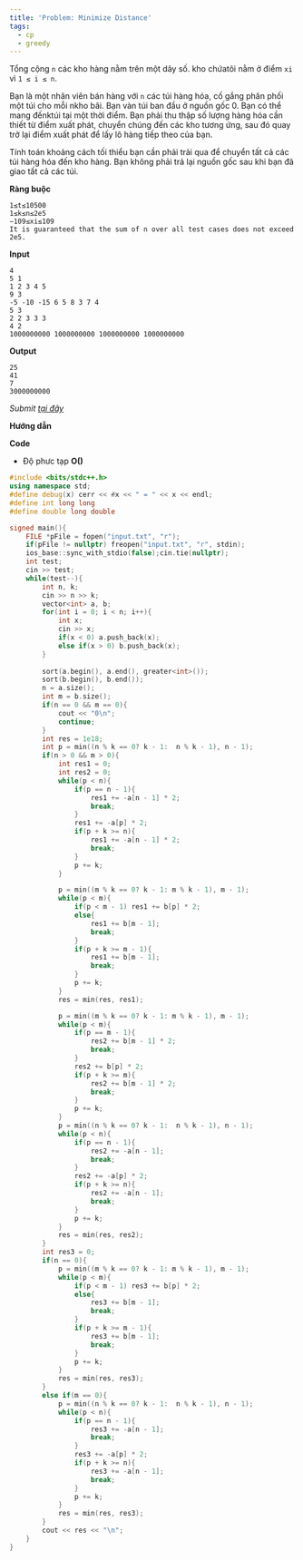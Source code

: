 ```yaml
---
title: 'Problem: Minimize Distance'
tags:
  - cp
  - greedy
---
```

Tổng cộng `n` các kho hàng nằm trên một dãy số. kho chứatôi nằm ở điểm `xi` vì `1 ≤ i ≤ n`.

Bạn là một nhân viên bán hàng với `n` các túi hàng hóa, cố gắng phân phối một túi cho mỗi nkho bãi. Bạn vàn túi ban đầu ở nguồn gốc 0. Bạn có thể mang đếnktúi tại một thời điểm. Bạn phải thu thập số lượng hàng hóa cần thiết từ điểm xuất phát, chuyển chúng đến các kho tương ứng, sau đó quay trở lại điểm xuất phát để lấy lô hàng tiếp theo của bạn.

Tính toán khoảng cách tối thiểu bạn cần phải trải qua để chuyển tất cả các túi hàng hóa đến kho hàng. Bạn không phải trả lại nguồn gốc sau khi bạn đã giao tất cả các túi.

**Ràng buộc**

```
1≤t≤10500
1≤k≤n≤2e5
−109≤xi≤109
It is guaranteed that the sum of n over all test cases does not exceed 2e5.
```

**Input**

```
4
5 1
1 2 3 4 5
9 3
-5 -10 -15 6 5 8 3 7 4
5 3
2 2 3 3 3
4 2
1000000000 1000000000 1000000000 1000000000
```

**Output**

```
25
41
7
3000000000
```

<!--more-->

*Submit [tại đây](https://codeforces.com/contest/1591/problem/C)*

**Hướng dẫn**


**Code**

- Độ phưc tạp **O()**

```cpp
#include <bits/stdc++.h>
using namespace std;
#define debug(x) cerr << #x << " = " << x << endl;
#define int long long
#define double long double

signed main(){
    FILE *pFile = fopen("input.txt", "r");
    if(pFile != nullptr) freopen("input.txt", "r", stdin);
    ios_base::sync_with_stdio(false);cin.tie(nullptr);
    int test;
    cin >> test;
    while(test--){
        int n, k;
        cin >> n >> k;
        vector<int> a, b;
        for(int i = 0; i < n; i++){
            int x;
            cin >> x;
            if(x < 0) a.push_back(x);
            else if(x > 0) b.push_back(x);
        }
        
        sort(a.begin(), a.end(), greater<int>());
        sort(b.begin(), b.end());
        n = a.size();
        int m = b.size();
        if(n == 0 && m == 0){
            cout << "0\n";
            continue;
        }
        int res = 1e18;
        int p = min((n % k == 0? k - 1:  n % k - 1), n - 1);
        if(n > 0 && m > 0){
            int res1 = 0;
            int res2 = 0;
            while(p < n){
                if(p == n - 1){
                    res1 += -a[n - 1] * 2;
                    break;
                }
                res1 += -a[p] * 2;
                if(p + k >= n){
                    res1 += -a[n - 1] * 2;
                    break;
                }
                p += k;
            }

            p = min((m % k == 0? k - 1: m % k - 1), m - 1);
            while(p < m){
                if(p < m - 1) res1 += b[p] * 2;
                else{
                    res1 += b[m - 1];
                    break;
                }
                if(p + k >= m - 1){
                    res1 += b[m - 1];
                    break;
                }
                p += k;
            }
            res = min(res, res1);

            p = min((m % k == 0? k - 1: m % k - 1), m - 1);
            while(p < m){
                if(p == m - 1){
                    res2 += b[m - 1] * 2;
                    break;
                }
                res2 += b[p] * 2;
                if(p + k >= m){
                    res2 += b[m - 1] * 2;
                    break;
                }
                p += k;
            }
            p = min((n % k == 0? k - 1:  n % k - 1), n - 1);
            while(p < n){
                if(p == n - 1){
                    res2 += -a[n - 1];
                    break;
                }
                res2 += -a[p] * 2;
                if(p + k >= n){
                    res2 += -a[n - 1];
                    break;
                }
                p += k;
            }
            res = min(res, res2);
        }
        int res3 = 0;
        if(n == 0){
            p = min((m % k == 0? k - 1: m % k - 1), m - 1);
            while(p < m){
                if(p < m - 1) res3 += b[p] * 2;
                else{
                    res3 += b[m - 1];
                    break;
                }
                if(p + k >= m - 1){
                    res3 += b[m - 1];
                    break;
                }
                p += k;
            }
            res = min(res, res3);
        }
        else if(m == 0){
            p = min((n % k == 0? k - 1:  n % k - 1), n - 1);
            while(p < n){
                if(p == n - 1){
                    res3 += -a[n - 1];
                    break;
                }
                res3 += -a[p] * 2;
                if(p + k >= n){
                    res3 += -a[n - 1];
                    break;
                }
                p += k;
            }
            res = min(res, res3);
        }
        cout << res << "\n";
    }
}
```
